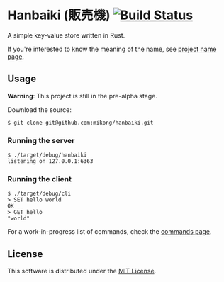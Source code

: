 # Hanbaiki (販売機) [![Build Status][travis-image]][travis]

A simple key-value store written in Rust.

If you're interested to know the meaning of the name, see [project name page](https://mikong.github.io/hanbaiki/name.html).

## Usage

**Warning**: This project is still in the pre-alpha stage.

Download the source:

```
$ git clone git@github.com:mikong/hanbaiki.git
```

### Running the server

```
$ ./target/debug/hanbaiki
listening on 127.0.0.1:6363
```

### Running the client

```
$ ./target/debug/cli
> SET hello world
OK
> GET hello
"world"
```

For a work-in-progress list of commands, check the [commands page](https://mikong.github.io/hanbaiki/commands.html).

## License

This software is distributed under the [MIT License](https://github.com/mikong/hanbaiki/blob/master/LICENSE).

[travis-image]: https://travis-ci.org/mikong/hanbaiki.svg?branch=master
[travis]: https://travis-ci.org/mikong/hanbaiki
